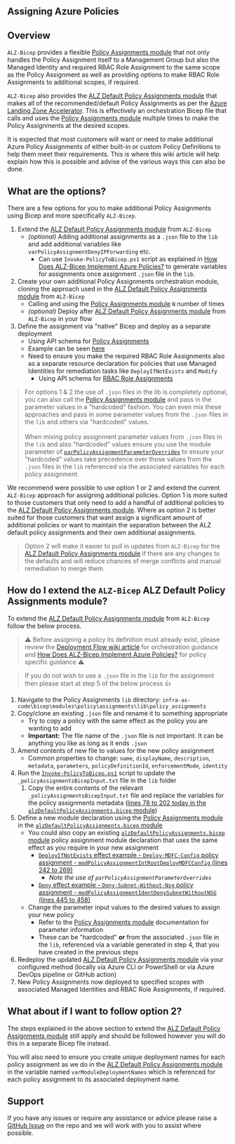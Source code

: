 <!-- markdownlint-disable -->
## Assigning Azure Policies
<!-- markdownlint-restore -->

## Overview

`ALZ-Bicep` provides a flexible [Policy Assignments module](https://github.com/Azure/ALZ-Bicep/tree/main/infra-as-code/bicep/modules/policy/assignments) that not only handles the Policy Assignment itself to a Management Group but also the Managed Identity and required RBAC Role Assignment to the same scope as the Policy Assignment as well as providing options to make RBAC Role Assignments to additional scopes, if required.

`ALZ-Bicep` also provides the [ALZ Default Policy Assignments module](https://github.com/Azure/ALZ-Bicep/tree/main/infra-as-code/bicep/modules/policy/assignments/alzDefaults) that makes all of the recommended/default Policy Assignments as per the [Azure Landing Zone Accelerator](https://aka.ms/caf/ready/accelerator). This is effectively an orchestration Bicep file that calls and uses the [Policy Assignments module](https://github.com/Azure/ALZ-Bicep/tree/main/infra-as-code/bicep/modules/policy/assignments) multiple times to make the Policy Assignments at the desired scopes.

It is expected that most customers will want or need to make additional Azure Policy Assignments of either built-in or custom Policy Definitions to help them meet their requirements. This is where this wiki article will help explain how this is possible and advise of the various ways this can also be done.

## What are the options?

There are a few options for you to make additional Policy Assignments using Bicep and more specifically `ALZ-Bicep`.

1. Extend the [ALZ Default Policy Assignments module](https://github.com/Azure/ALZ-Bicep/tree/main/infra-as-code/bicep/modules/policy/assignments/alzDefaults) from `ALZ-Bicep`
   - *(optional)* Adding additional assignments as a `.json` file to the `lib` and add additional variables like `varPolicyAssignmentDenyIPForwarding` etc.
     - Can use `Invoke-PolicyToBicep.ps1` script as explained in [How Does ALZ-Bicep Implement Azure Policies?](https://github.com/Azure/ALZ-Bicep/wiki/PolicyDeepDive) to generate variables for assignments once assignment `.json` file in the `lib`.
2. Create your own additional Policy Assignments orchestration module, cloning the approach used in the [ALZ Default Policy Assignments module](https://github.com/Azure/ALZ-Bicep/tree/main/infra-as-code/bicep/modules/policy/assignments/alzDefaults) from `ALZ-Bicep`
   - Calling and using the [Policy Assignments module](https://github.com/Azure/ALZ-Bicep/tree/main/infra-as-code/bicep/modules/policy/assignments) `N` number of times
   - *(optional)* Deploy after [ALZ Default Policy Assignments module](https://github.com/Azure/ALZ-Bicep/tree/main/infra-as-code/bicep/modules/policy/assignments/alzDefaults) from `ALZ-Bicep` in your flow
3. Define the assignment via "native" Bicep and deploy as a separate deployment
   - Using API schema for [Policy Assignments](https://docs.microsoft.com/azure/templates/microsoft.authorization/policyassignments?tabs=bicep)
   - Example can be seen [here](https://github.com/Azure/bicep/blob/main/docs/examples/301/deployifnotexists-policy-with-initiative-and-assignment/policyAssignment.bicep)
   - Need to ensure you make the required RBAC Role Assignments also as a separate resource declaration for policies that use Managed Identities for remediation tasks like `DeployIfNotExists` and `Modify`
     - Using API schema for [RBAC Role Assignments](https://docs.microsoft.com/azure/templates/microsoft.authorization/roleassignments?tabs=bicep)

> For options 1 & 2 the use of `.json` files in the lib is completely optional, you can also call the [Policy Assignments module](https://github.com/Azure/ALZ-Bicep/tree/main/infra-as-code/bicep/modules/policy/assignments) and pass in the parameter values in a "hardcoded" fashion. You can even mix these approaches and pass in some parameter values from the `.json` files in the `lib` and others via "hardcoded" values. <br><br>
> When mixing policy assignment parameter values from `.json` files in the `lib` and also "hardcoded" values ensure you use the module parameter of [`parPolicyAssignmentParameterOverrides`](https://github.com/Azure/ALZ-Bicep/tree/main/infra-as-code/bicep/modules/policy/assignments#parameters) to ensure your "hardcoded" values take precedence over those values from the `.json` files in the `lib` referenced via the associated variables for each policy assignment.

We recommend were possible to use option 1 or 2 and extend the current `ALZ-Bicep` approach for assigning additional policies. Option 1 is more suited to those customers that only need to add a handful of additional policies to the [ALZ Default Policy Assignments module](https://github.com/Azure/ALZ-Bicep/tree/main/infra-as-code/bicep/modules/policy/assignments/alzDefaults). Where as option 2 is better suited for those customers that want assign a significant amount of additional policies or want to maintain the separation between the ALZ default policy assignments and their own additional assignments.

> Option 2 will make it easier to pull in updates from `ALZ-Bicep` for the [ALZ Default Policy Assignments module](https://github.com/Azure/ALZ-Bicep/tree/main/infra-as-code/bicep/modules/policy/assignments/alzDefaults) if there are any changes to the defaults and will reduce chances of merge conflicts and manual remediation to merge them.

## How do I extend the `ALZ-Bicep` ALZ Default Policy Assignments module?

To extend the [ALZ Default Policy Assignments module](https://github.com/Azure/ALZ-Bicep/tree/main/infra-as-code/bicep/modules/policy/assignments/alzDefaults) from `ALZ-Bicep` follow the below process.

> ⚠️ Before assigning a policy its definition must already exist, please review the [Deployment Flow wiki article](https://github.com/Azure/ALZ-Bicep/wiki/DeploymentFlow) for orchestration guidance and [How Does ALZ-Bicep Implement Azure Policies?](https://github.com/Azure/ALZ-Bicep/wiki/PolicyDeepDive) for policy specific guidance ⚠️

> If you do not wish to use a `.json` file in the `lib` for the assignment then please start at step 5 of the below process 👍

1. Navigate to the Policy Assignments `lib` directory: `infra-as-code\bicep\modules\policy\assignments\lib\policy_assignments`
2. Copy/clone an existing `.json` file and rename it to something appropriate
   - Try to copy a policy with the same effect as the policy you are wanting to add
   - **Important:** The file name of the `.json` file is not important. It can be anything you like as long as it ends `.json`
3. Amend contents of new file to values for the new policy assignment
   - Common properties to change: `name`, `displayName`, `description`, `metadata`, `parameters`, `policyDefinitionId`, `enforcementMode`, `identity`
4. Run the [`Invoke-PolicyToBicep.ps1`](https://github.com/Azure/ALZ-Bicep/blob/main/.github/scripts/Invoke-PolicyToBicep.ps1) script to update the `_policyAssignmentsBicepInput.txt` file in the `lib` folder
   1. Copy the entire contents of the relevant `_policyAssignmentsBicepInput.txt` file and replace the variables for the policy assignments metadata ([lines 78 to 202 today in the `alzDefaultPolicyAssignments.bicep` module](https://github.com/Azure/ALZ-Bicep/blob/main/infra-as-code/bicep/modules/policy/assignments/alzDefaults/alzDefaultPolicyAssignments.bicep#L78-L202))
5. Define a new module declaration using the [Policy Assignments module](https://github.com/Azure/ALZ-Bicep/tree/main/infra-as-code/bicep/modules/policy/assignments) in the [`alzDefaultPolicyAssignments.bicep` module](https://github.com/Azure/ALZ-Bicep/blob/main/infra-as-code/bicep/modules/policy/assignments/alzDefaults/alzDefaultPolicyAssignments.bicep)
   - You could also copy an existing [`alzDefaultPolicyAssignments.bicep` module](https://github.com/Azure/ALZ-Bicep/blob/main/infra-as-code/bicep/modules/policy/assignments/alzDefaults/alzDefaultPolicyAssignments.bicep) policy assignment module declaration that uses the same effect as you require in your new assignment
     - [`DeployIfNotExists` effect example - `Deploy-MDFC-Config` policy assignment - `modPolicyAssignmentIntRootDeployMDFCConfig` (lines 242 to 269)](https://github.com/Azure/ALZ-Bicep/blob/main/infra-as-code/bicep/modules/policy/assignments/alzDefaults/alzDefaultPolicyAssignments.bicep#L242-L269)
       - *Note the use of `parPolicyAssignmentParameterOverrides`*
     - [`Deny` effect example - `Deny-Subnet-Without-Nsg` policy assignment - `modPolicyAssignmentIdentDenySubnetWithoutNSG` (lines 445 to 458)](https://github.com/Azure/ALZ-Bicep/blob/main/infra-as-code/bicep/modules/policy/assignments/alzDefaults/alzDefaultPolicyAssignments.bicep#L445-L458)
   - Change the parameter input values to the desired values to assign your new policy
     - Refer to the [Policy Assignments module](https://github.com/Azure/ALZ-Bicep/tree/main/infra-as-code/bicep/modules/policy/assignments) documentation for parameter information
     - These can be "hardcoded" **or** from the associated `.json` file in the `lib`, referenced via a variable generated in step 4, that you have created in the previous steps
6. Redeploy the updated [ALZ Default Policy Assignments module](https://github.com/Azure/ALZ-Bicep/tree/main/infra-as-code/bicep/modules/policy/assignments/alzDefaults) via your configured method (locally via Azure CLI or PowerShell or via Azure DevOps pipeline or GitHub action)
7. New Policy Assignments now deployed to specified scopes with associated Managed Identities and RBAC Role Assignments, if required.

## What about if I want to follow option 2?

The steps explained in the above section to extend the [ALZ Default Policy Assignments module](https://github.com/Azure/ALZ-Bicep/tree/main/infra-as-code/bicep/modules/policy/assignments/alzDefaults) still apply and should be followed however you will do this in a separate Bicep file instead.

You will also need to ensure you create unique deployment names for each policy assignment as we do in the [ALZ Default Policy Assignments module](https://github.com/Azure/ALZ-Bicep/tree/main/infra-as-code/bicep/modules/policy/assignments/alzDefaults) in the variable named `varModuleDeploymentNames` which is referenced for each policy assignment to its associated deployment name.

## Support

If you have any issues or require any assistance or advice please raise a [GitHub Issue](https://github.com/Azure/ALZ-Bicep/issues/new/choose) on the repo and we will work with you to assist where possible.
